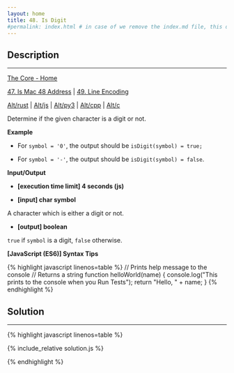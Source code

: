 ```yaml
---
layout: home
title: 48. Is Digit
#permalink: index.html # in case of we remove the index.md file, this doc will be the index page
---
```


<div class="row">
<div class="columnStmt" markdown="1">

## Description
------

[The Core - Home](../../code-signal-arcade-thecore/README.html)

[47. Is Mac 48 Address](../47_isMac48Address/README.html) | [49. Line Encoding](../49_lineEncoding/README.html)

[Alt/rust](./Alt_rust/README.md) | [Alt/js](./Alt_js/README.html) | [Alt/py3](./Alt_py3/README.md) | [Alt/cpp](./Alt_cpp/README.md) | [Alt/c](./Alt_c/README.md)

Determine if the given character is a digit or not.

**Example**

* For <code>symbol = '0'</code>, the output should be
<code>isDigit(symbol) = true;</code>

* For <code>symbol = '-'</code>, the output should be
<code>isDigit(symbol) = false</code>.

**Input/Output**

* **[execution time limit] 4 seconds (js)**

* **[input] char symbol**

A character which is either a digit or not.

* **[output] boolean**

<code>true</code> if <code>symbol</code> is a digit, <code>false</code> otherwise.

**[JavaScript (ES6)] Syntax Tips**

{% highlight javascript linenos=table %}
// Prints help message to the console
// Returns a string
function helloWorld(name) {
    console.log("This prints to the console when you Run Tests");
    return "Hello, " + name;
}
{% endhighlight %}

</div>
<div class="columnSol" markdown="1">

## Solution
------

{% highlight javascript linenos=table %}

{% include_relative solution.js %}

{% endhighlight %}

</div>
</div>